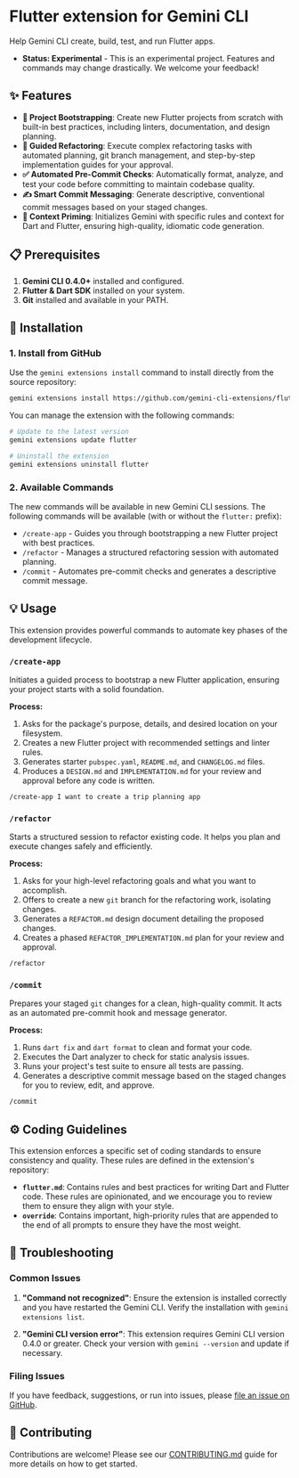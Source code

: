 # Flutter extension for Gemini CLI

Help Gemini CLI create, build, test, and run Flutter apps.

*   **Status: Experimental** - This is an experimental project. Features and commands may change drastically. We welcome your feedback!

## ✨ Features

-   **🚀 Project Bootstrapping**: Create new Flutter projects from scratch with built-in best practices, including linters, documentation, and design planning.
-   **🔧 Guided Refactoring**: Execute complex refactoring tasks with automated planning, git branch management, and step-by-step implementation guides for your approval.
-   **✅ Automated Pre-Commit Checks**: Automatically format, analyze, and test your code before committing to maintain codebase quality.
-   **✍️ Smart Commit Messaging**: Generate descriptive, conventional commit messages based on your staged changes.
-   **🧠 Context Priming**: Initializes Gemini with specific rules and context for Dart and Flutter, ensuring high-quality, idiomatic code generation.

## 📋 Prerequisites

1.  **Gemini CLI 0.4.0+** installed and configured.
2.  **Flutter & Dart SDK** installed on your system.
3.  **Git** installed and available in your PATH.

## 🚀 Installation

### 1. Install from GitHub

Use the `gemini extensions install` command to install directly from the source repository:

```bash
gemini extensions install https://github.com/gemini-cli-extensions/flutter.git
```

You can manage the extension with the following commands:

```bash
# Update to the latest version
gemini extensions update flutter

# Uninstall the extension
gemini extensions uninstall flutter
```

### 2. Available Commands

The new commands will be available in new Gemini CLI sessions. The following commands will be available (with or without the `flutter:` prefix):

-   `/create-app` - Guides you through bootstrapping a new Flutter project with best practices.
-   `/refactor` - Manages a structured refactoring session with automated planning.
-   `/commit` - Automates pre-commit checks and generates a descriptive commit message.

## 💡 Usage

This extension provides powerful commands to automate key phases of the development lifecycle.

### `/create-app`

Initiates a guided process to bootstrap a new Flutter application, ensuring your project starts with a solid foundation.

**Process:**
1.  Asks for the package's purpose, details, and desired location on your filesystem.
2.  Creates a new Flutter project with recommended settings and linter rules.
3.  Generates starter `pubspec.yaml`, `README.md`, and `CHANGELOG.md` files.
4.  Produces a `DESIGN.md` and `IMPLEMENTATION.md` for your review and approval before any code is written.

```bash
/create-app I want to create a trip planning app
```

### `/refactor`

Starts a structured session to refactor existing code. It helps you plan and execute changes safely and efficiently.

**Process:**
1.  Asks for your high-level refactoring goals and what you want to accomplish.
2.  Offers to create a new `git` branch for the refactoring work, isolating changes.
3.  Generates a `REFACTOR.md` design document detailing the proposed changes.
4.  Creates a phased `REFACTOR_IMPLEMENTATION.md` plan for your review and approval.

```bash
/refactor
```

### `/commit`

Prepares your staged `git` changes for a clean, high-quality commit. It acts as an automated pre-commit hook and message generator.

**Process:**
1.  Runs `dart fix` and `dart format` to clean and format your code.
2.  Executes the Dart analyzer to check for static analysis issues.
3.  Runs your project's test suite to ensure all tests are passing.
4.  Generates a descriptive commit message based on the staged changes for you to review, edit, and approve.

```bash
/commit
```

## ⚙️ Coding Guidelines

This extension enforces a specific set of coding standards to ensure consistency and quality. These rules are defined in the extension's repository:

-   **`flutter.md`**: Contains rules and best practices for writing Dart and Flutter code. These rules are opinionated, and we encourage you to review them to ensure they align with your style.
-   **`override`**: Contains important, high-priority rules that are appended to the end of all prompts to ensure they have the most weight.

## 🐛 Troubleshooting

### Common Issues

1.  **"Command not recognized"**: Ensure the extension is installed correctly and you have restarted the Gemini CLI. Verify the installation with `gemini extensions list`.

2.  **"Gemini CLI version error"**: This extension requires Gemini CLI version 0.4.0 or greater. Check your version with `gemini --version` and update if necessary.

### Filing Issues

If you have feedback, suggestions, or run into issues, please [file an issue on GitHub](https://github.com/flutter/gemini-cli-extension/issues/new/choose).

## 🤝 Contributing

Contributions are welcome! Please see our [CONTRIBUTING.md](CONTRIBUTING.md) guide for more details on how to get started.
